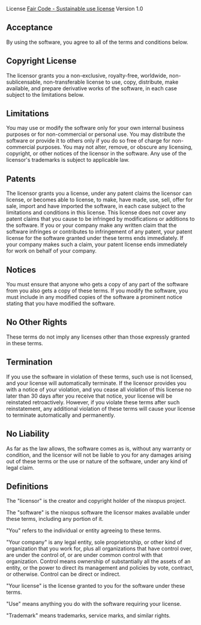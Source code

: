 License [Fair Code - Sustainable use license](https://docs.n8n.io/sustainable-use-license/)
Version 1.0

## Acceptance
By using the software, you agree to all of the terms and conditions below.

## Copyright License
The licensor grants you a non-exclusive, royalty-free, worldwide, non-sublicensable, non-transferable license to use, copy, distribute, make available, and prepare derivative works of the software, in each case subject to the limitations below.

## Limitations
You may use or modify the software only for your own internal business purposes or for non-commercial or personal use. You may distribute the software or provide it to others only if you do so free of charge for non-commercial purposes. You may not alter, remove, or obscure any licensing, copyright, or other notices of the licensor in the software. Any use of the licensor's trademarks is subject to applicable law.

## Patents
The licensor grants you a license, under any patent claims the licensor can license, or becomes able to license, to make, have made, use, sell, offer for sale, import and have imported the software, in each case subject to the limitations and conditions in this license. This license does not cover any patent claims that you cause to be infringed by modifications or additions to the software. If you or your company make any written claim that the software infringes or contributes to infringement of any patent, your patent license for the software granted under these terms ends immediately. If your company makes such a claim, your patent license ends immediately for work on behalf of your company.

## Notices
You must ensure that anyone who gets a copy of any part of the software from you also gets a copy of these terms. If you modify the software, you must include in any modified copies of the software a prominent notice stating that you have modified the software.

## No Other Rights
These terms do not imply any licenses other than those expressly granted in these terms.

## Termination
If you use the software in violation of these terms, such use is not licensed, and your license will automatically terminate. If the licensor provides you with a notice of your violation, and you cease all violation of this license no later than 30 days after you receive that notice, your license will be reinstated retroactively. However, if you violate these terms after such reinstatement, any additional violation of these terms will cause your license to terminate automatically and permanently.

## No Liability
As far as the law allows, the software comes as is, without any warranty or condition, and the licensor will not be liable to you for any damages arising out of these terms or the use or nature of the software, under any kind of legal claim.

## Definitions
The "licensor" is the creator and copyright holder of the nixopus project.

The "software" is the nixopus software the licensor makes available under these terms, including any portion of it.

"You" refers to the individual or entity agreeing to these terms.

"Your company" is any legal entity, sole proprietorship, or other kind of organization that you work for, plus all organizations that have control over, are under the control of, or are under common control with that organization. Control means ownership of substantially all the assets of an entity, or the power to direct its management and policies by vote, contract, or otherwise. Control can be direct or indirect.

"Your license" is the license granted to you for the software under these terms.

"Use" means anything you do with the software requiring your license.

"Trademark" means trademarks, service marks, and similar rights.